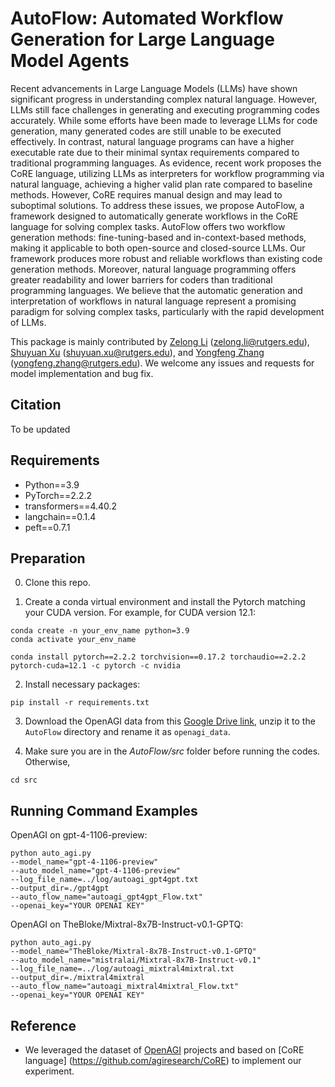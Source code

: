 # AutoFlow: Automated Workflow Generation for Large Language Model Agents

Recent advancements in Large Language Models (LLMs) have shown significant progress in understanding complex natural language. However, LLMs still face challenges in generating and executing programming codes accurately. While some efforts have been made to leverage LLMs for code generation, many generated codes are still unable to be executed effectively. In contrast, natural language programs can have a higher executable rate due to their minimal syntax requirements compared to traditional programming languages. As evidence, recent work proposes the CoRE language, utilizing LLMs as interpreters for workflow programming via natural language, achieving a higher valid plan rate compared to baseline methods. However, CoRE requires manual design and may lead to suboptimal solutions. To address these issues, we propose AutoFlow, a framework designed to automatically generate workflows in the CoRE language for solving complex tasks. AutoFlow offers two workflow generation methods: fine-tuning-based and in-context-based methods, making it applicable to both open-source and closed-source LLMs. Our framework produces more robust and reliable workflows than existing code generation methods. Moreover, natural language programming offers greater readability and lower barriers for coders than traditional programming languages. We believe that the automatic generation and interpretation of workflows in natural language represent a promising paradigm for solving complex tasks, particularly with the rapid development of LLMs.

This package is mainly contributed by [Zelong Li](https://github.com/lzl65825) (zelong.li@rutgers.edu), [Shuyuan Xu](https://github.com/shuyuan-x) (shuyuan.xu@rutgers.edu), and [Yongfeng Zhang](https://github.com/evison) (yongfeng.zhang@rutgers.edu). We welcome any issues and requests for model implementation and bug fix.

## Citation

To be updated

## Requirements

- Python==3.9
- PyTorch==2.2.2
- transformers==4.40.2
- langchain==0.1.4
- peft==0.7.1

## Preparation

0. Clone this repo.

1. Create a conda virtual environment and install the Pytorch matching your CUDA version. For example, for CUDA version 12.1:

```
conda create -n your_env_name python=3.9
conda activate your_env_name

conda install pytorch==2.2.2 torchvision==0.17.2 torchaudio==2.2.2 pytorch-cuda=12.1 -c pytorch -c nvidia
```

2. Install necessary packages:

```
pip install -r requirements.txt
```

3. Download the OpenAGI data from this [Google Drive link](https://drive.google.com/drive/folders/1AjT6y7qLIMxcmHhUBG5IE1_5SnCPR57e?usp=share_link), unzip it to the `AutoFlow` directory and rename it as `openagi_data`.

4. Make sure you are in the *AutoFlow/src* folder before running the codes. Otherwise,

```
cd src
```

## Running Command Examples

OpenAGI on gpt-4-1106-preview:
```commandline
python auto_agi.py 
--model_name="gpt-4-1106-preview"
--auto_model_name="gpt-4-1106-preview"
--log_file_name=../log/autoagi_gpt4gpt.txt
--output_dir=./gpt4gpt
--auto_flow_name="autoagi_gpt4gpt_Flow.txt"
--openai_key="YOUR OPENAI KEY"
```

OpenAGI on TheBloke/Mixtral-8x7B-Instruct-v0.1-GPTQ:
```commandline
python auto_agi.py 
--model_name="TheBloke/Mixtral-8x7B-Instruct-v0.1-GPTQ"
--auto_model_name="mistralai/Mixtral-8x7B-Instruct-v0.1"
--log_file_name=../log/autoagi_mixtral4mixtral.txt
--output_dir=./mixtral4mixtral
--auto_flow_name="autoagi_mixtral4mixtral_Flow.txt"
--openai_key="YOUR OPENAI KEY"
```

## Reference

- We leveraged the dataset of [OpenAGI](https://github.com/agiresearch/OpenAGI) projects and based on [CoRE language] (https://github.com/agiresearch/CoRE) to implement our experiment.
